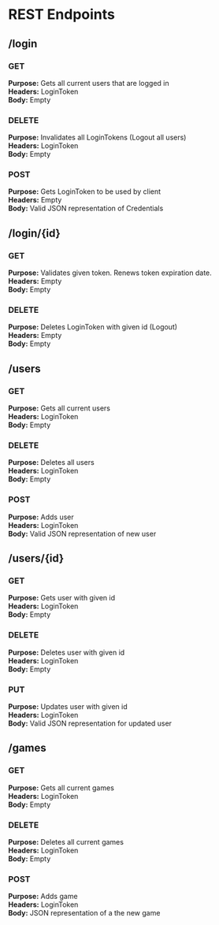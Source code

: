 # REST Endpoints

## /login

### GET
<b>Purpose:</b> Gets all current users that are logged in</br>
<b>Headers:</b> LoginToken<br>
<b>Body:</b> Empty

### DELETE
<b>Purpose:</b> Invalidates all LoginTokens (Logout all users)<br>
<b>Headers:</b> LoginToken<br>
<b>Body:</b> Empty

### POST
<b>Purpose:</b> Gets LoginToken to be used by client<br>
<b>Headers:</b> Empty<br>
<b>Body:</b> Valid JSON representation of Credentials

## /login/{id}

### GET
<b>Purpose:</b> Validates given token. Renews token expiration date.<br>
<b>Headers:</b> Empty<br>
<b>Body:</b> Empty

### DELETE
<b>Purpose:</b> Deletes LoginToken with given id (Logout)<br>
<b>Headers:</b> Empty<br>
<b>Body:</b> Empty

## /users

### GET
<b>Purpose:</b> Gets all current users<br>
<b>Headers:</b> LoginToken<br>
<b>Body:</b> Empty

### DELETE
<b>Purpose:</b> Deletes all users<br>
<b>Headers:</b> LoginToken<br>
<b>Body:</b> Empty

### POST
<b>Purpose:</b> Adds user<br>
<b>Headers:</b> LoginToken<br>
<b>Body:</b> Valid JSON representation of new user

## /users/{id}

### GET
<b>Purpose:</b> Gets user with given id<br>
<b>Headers:</b> LoginToken<br>
<b>Body:</b> Empty

### DELETE
<b>Purpose:</b> Deletes user with given id<br>
<b>Headers:</b> LoginToken<br>
<b>Body:</b> Empty

### PUT
<b>Purpose:</b> Updates user with given id<br>
<b>Headers:</b> LoginToken<br>
<b>Body:</b> Valid JSON representation for updated user

## /games

### GET
<b>Purpose:</b> Gets all current games<br>
<b>Headers:</b> LoginToken<br>
<b>Body:</b> Empty

### DELETE
<b>Purpose:</b> Deletes all current games<br>
<b>Headers:</b> LoginToken<br>
<b>Body:</b> Empty

### POST
<b>Purpose:</b> Adds game<br>
<b>Headers:</b> LoginToken<br>
<b>Body:</b> JSON representation of a the new game
